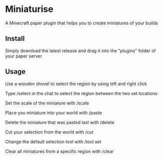 # Miniaturise
A Minecraft paper plugin that helps you to create miniatures of your builds

## Install
Simply download the latest release and drag it into the "plugins" folder of your paper server

## Usage
Use a wooden shovel to select the region by using left and right click

Type /select in the chat to select the region between the two set locations

Set the scale of the miniature with /scale 

Place you miniature into your world with /paste

Delete the miniature that was pasted last with /delete

Cut your selection from the world with /cut

Change the default selection tool with /tool set

Clear all miniatures from a specific region with /clear
